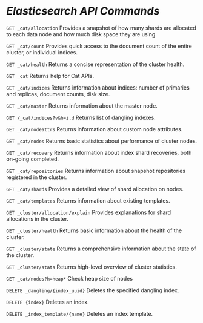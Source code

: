 # *Elasticsearch API Commands*

`GET _cat/allocation` Provides a snapshot of how many shards are allocated to each data node and how much disk space they are using.

`GET _cat/count` Provides quick access to the document count of the entire cluster, or individual indices.

`GET _cat/health` Returns a concise representation of the cluster health.

`GET _cat` Returns help for Cat APIs. 

`GET _cat/indices` Returns information about indices: number of primaries and replicas, document counts, disk size.

`GET _cat/master` Returns information about the master node.

`GET /_cat/indices?v&h=i,d` Returns list of dangling indexes.

`GET _cat/nodeattrs` Returns information about custom node attributes.

`GET _cat/nodes` Returns basic statistics about performance of cluster nodes.

`GET _cat/recovery` Returns information about index shard recoveries, both on-going completed.

`GET _cat/repositories` Returns information about snapshot repositories registered in the cluster.

`GET _cat/shards` Provides a detailed view of shard allocation on nodes.

`GET _cat/templates` Returns information about existing templates.

`GET _cluster/allocation/explain` Provides explanations for shard allocations in the cluster.

`GET _cluster/health` Returns basic information about the health of the cluster.

`GET _cluster/state` Returns a comprehensive information about the state of the cluster.

`GET _cluster/stats` Returns high-level overview of cluster statistics.

`GET _cat/nodes?h=heap*` Check heap size of nodes

`DELETE _dangling/{index_uuid}` Deletes the specified dangling index.

`DELETE {index}` Deletes an index.

`DELETE _index_template/{name}` Deletes an index template.


